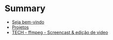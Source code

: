 # Summary

* [Seja bem-vindo](README.md)
* [Projetos](projetos.md)
* [TECH - ffmpeg - Screencast & edição de video ](s-creencast-and-edicao-de-video-usando-ffmpeg.md)

